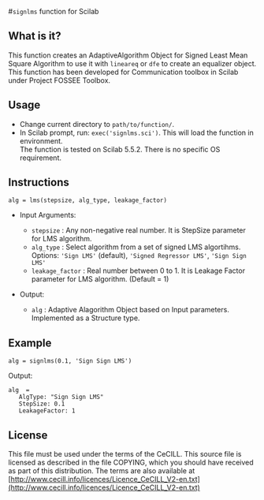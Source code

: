 #`signlms` function for Scilab

What is it?
-----------
This function creates an AdaptiveAlgorithm Object for Signed Least Mean Square Algorithm to use it with `lineareq` or `dfe` to create an equalizer object.<br>
    This function has been developed for Communication toolbox in Scilab under Project FOSSEE Toolbox.<br>

Usage
-----
- Change current directory to `path/to/function/`.
- In Scilab prompt, run: `exec('signlms.sci')`. This will load the function in environment.<br>
The function is tested on Scilab 5.5.2. There is no specific OS requirement.

Instructions
------------
`alg = lms(stepsize, alg_type, leakage_factor)`
  - Input Arguments:
    * `stepsize`        :   Any non-negative real number. It is StepSize parameter for LMS algorithm.
    * `alg_type`        :   Select algorithm from a set of signed LMS algortihms.
                            Options: `'Sign LMS'` (default), `'Signed Regressor LMS'`, `'Sign Sign LMS'`
    * `leakage_factor`  :   Real number between 0 to 1. It is Leakage Factor parameter for LMS algorithm. (Default = 1)

  - Output:
    * `alg`             :   Adaptive Alagorithm Object based on Input parameters. Implemented as a Structure type.
    
Example
-------
```
alg = signlms(0.1, 'Sign Sign LMS')
```
Output:
```
alg  =
   AlgType: "Sign Sign LMS"
   StepSize: 0.1
   LeakageFactor: 1
```

License
-------
This file must be used under the terms of the CeCILL.
This source file is licensed as described in the file COPYING, which
you should have received as part of this distribution.  The terms
are also available at    
[http://www.cecill.info/licences/Licence_CeCILL_V2-en.txt](http://www.cecill.info/licences/Licence_CeCILL_V2-en.txt)
